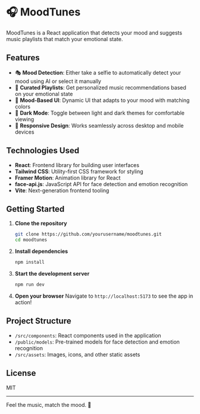 # 🎧 MoodTunes

MoodTunes is a React application that detects your mood and suggests music playlists that match your emotional state.

## Features

- 🎭 **Mood Detection**: Either take a selfie to automatically detect your mood using AI or select it manually
- 🎵 **Curated Playlists**: Get personalized music recommendations based on your emotional state
- 🌈 **Mood-Based UI**: Dynamic UI that adapts to your mood with matching colors
- 🌙 **Dark Mode**: Toggle between light and dark themes for comfortable viewing
- 📱 **Responsive Design**: Works seamlessly across desktop and mobile devices

## Technologies Used

- **React**: Frontend library for building user interfaces
- **Tailwind CSS**: Utility-first CSS framework for styling
- **Framer Motion**: Animation library for React
- **face-api.js**: JavaScript API for face detection and emotion recognition
- **Vite**: Next-generation frontend tooling

## Getting Started

1. **Clone the repository**
   ```bash
   git clone https://github.com/yourusername/moodtunes.git
   cd moodtunes
   ```

2. **Install dependencies**
   ```bash
   npm install
   ```

3. **Start the development server**
   ```bash
   npm run dev
   ```

4. **Open your browser**
   Navigate to `http://localhost:5173` to see the app in action!

## Project Structure

- `/src/components`: React components used in the application
- `/public/models`: Pre-trained models for face detection and emotion recognition
- `/src/assets`: Images, icons, and other static assets

## License

MIT

---

Feel the music, match the mood. 🎵
